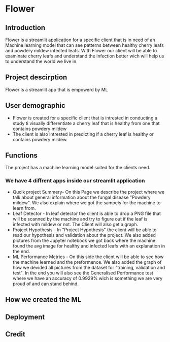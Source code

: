 # Flower

## Introduction 
Flower is a streamlit application for a specific client that is in need of an Machine learning model that can see patterns between healthy cherry leafs and powdery mildew infected leafs. With Flower our client will be able to examinate cherry leafs and understand the infection better wich will help us to understand the world we live in. 

## Project descirption 
Flower is a streamlit app that is empowerd by ML 

## User demographic 
* Flower is created for a specific client that is intrested in conducting a study ti visually differentiate a cherry leaf that is healthy from one that contains powdery mildew
* The client is also intrested in predicting if a cherry leaf is healthy or contains powdery mildew. 

## Functions 

The project has a machine learning model suited for the clients need. 

### We have 4 diffrent apps inside our streamlit application 
* Qucik project Summery- On this Page we describe the project where we talk about general information about the fungal disease "Powdery mildew". We also explain where we got the sampels for the machine to learn from. 
* Leaf Detector - In leaf detector the client is able to drop a PNG file that will be scanned by the machine and try to figure out if the leaf is infected with mildew or not. The Client will also get a graph.
* Project Hypothesis - In "Project Hypothesis" the client will be able to read our hypothesis and validation about the project. We also added pictures from the Jupyter notebook we got back where the machine found the avg image for healthy and infected leafs with an explanation in the end. 
* ML Performance Metrics - On this side the client will be able to see how the machine learned and the preformence. We also added the graph of how we devided all pictures from the dataset for "training, validation and test". 
In the end you will also see the Generalised Performance test where we have an accuracy of 0.9929% wich is something we are very proud of and can stand behind. 


## How we created the ML 



## Deployment 

## Credit 